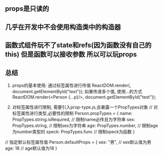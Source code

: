 ## props是只读的

## 几乎在开发中不会使用构造类中的构造器

## 函数式组件玩不了state和refs(因为函数没有自己的this) 但是函数可以接收参数 所以可以玩props


## 总结
1. props的基本使用: 
通过标签属性进行传值 
ReactDOM.render(<Person name="tom" age={18} sex="男" />, document.getElementById("text"));
如果传递多个值, 使用...的方式
ReactDOM.render(<Person {...p}/>, document.getElementById("test"));

2. 对标签属性进行限制, 需要引入prop-type.js,会暴露一个PropTypes对象
// 对标签属性进行类型,必要性的限制
Person.propTypes = {
    name: PropTypes.string.isRequired, // 限制name必传且为字符串
    sex: PropTypes.string, // 限制sex为字符串
    age: PropTypes.number, // 限制age为number类型的
    speck: PropTypes.func // 限制speck为函数
}

// 指定默认标签属性值
Person.defaultProps = {
    sex: "男", // sex默认值为男
    age: 18 // age默认值为18
}

